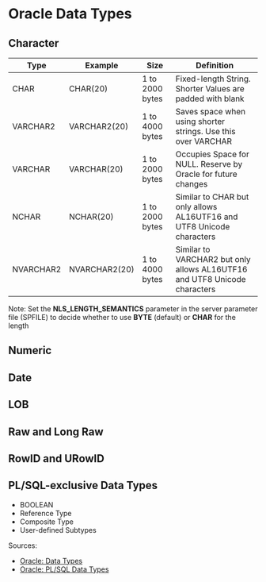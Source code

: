 # Oracle Data Types

## Character
| Type      | Example       | Size            | Definition |
| --------- | ------------- |---------------- | ------------- |
| CHAR      | CHAR(20)      | 1 to 2000 bytes | Fixed-length String. Shorter Values are padded with blank |
| VARCHAR2  | VARCHAR2(20)  | 1 to 4000 bytes | Saves space when using shorter strings. Use this over VARCHAR |
| VARCHAR   | VARCHAR(20)   | 1 to 2000 bytes | Occupies Space for NULL. Reserve by Oracle for future changes |
| NCHAR     | NCHAR(20)     | 1 to 2000 bytes | Similar to CHAR but only allows AL16UTF16 and UTF8 Unicode characters |
| NVARCHAR2 | NVARCHAR2(20) | 1 to 4000 bytes | Similar to VARCHAR2 but only allows AL16UTF16 and UTF8 Unicode characters |

Note:
Set the **NLS_LENGTH_SEMANTICS** parameter in  the server parameter file (SPFILE) to decide whether to use **BYTE** (default) or **CHAR** for the length

## Numeric

## Date

## LOB

## Raw and Long Raw

## RowID and URowID

## PL/SQL-exclusive Data Types
* BOOLEAN
* Reference Type
* Composite Type
* User-defined Subtypes


Sources:
* [Oracle: Data Types](https://docs.oracle.com/cd/B28359_01/server.111/b28318/datatype.htm#i2093)
* [Oracle: PL/SQL Data Types](https://docs.oracle.com/cd/B28359_01/appdev.111/b28370/datatypes.htm#CJAEDAEA)
